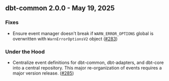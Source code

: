## dbt-common 2.0.0 - May 19, 2025

### Fixes

- Ensure event manager doesn't break if `WARN_ERROR_OPTIONS` global is overwritten with `WarnErrorOptionsV2` object ([#283](https://github.com/dbt-labs/dbt-common/issues/283))


### Under the Hood

- Centralize event definitions for dbt-common, dbt-adapters, and dbt-core into a central repository. This major re-organization of events requires a major version release. ([#285](https://github.com/dbt-labs/dbt-common/issues/285))